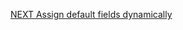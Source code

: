 [NEXT
Assign default fields dynamically](https://docs.splunk.com/Documentation/Splunk/8.2.1/Data/Assignmetadatatoeventsdynamically)